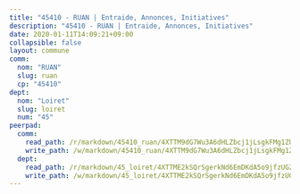 ```yaml
---
title: "45410 - RUAN | Entraide, Annonces, Initiatives"
description: "45410 - RUAN | Entraide, Annonces, Initiatives"
date: 2020-01-11T14:09:21+09:00
collapsible: false
layout: commune
comm:
  nom: "RUAN"
  slug: ruan
  cp: "45410"
dept:
  nom: "Loiret"
  slug: loiret
  num: "45"
peerpad:
  comm:
    read_path: /r/markdown/45410_ruan/4XTTM9dG7Wu3A6dHLZbcj1jLsgkFMg1ZUD2uKZoa3VKi2Sq1T
    write_path: /w/markdown/45410_ruan/4XTTM9dG7Wu3A6dHLZbcj1jLsgkFMg1ZUD2uKZoa3VKi2Sq1T-K3TgTwzkotbsGdirJcZ6CtR3kqJCbvQTvDx4kkv5swCThKDx1PfihaYtL8vr4fw4L8VLoACAE5jxg4M8LdqttUnPpUJL3GcGyGv3o2CpWx3UrfT2h6GGkAN8cEycwkXUWS7zftfj
  dept:
    read_path: /r/markdown/45_loiret/4XTTME2kSQrSgerkNd6EmDKdA5o9jfzUG2SAG8C2qVYb3YXN4
    write_path: /w/markdown/45_loiret/4XTTME2kSQrSgerkNd6EmDKdA5o9jfzUG2SAG8C2qVYb3YXN4-K3TgULpEDoP6p5UphGUnEGQQDb2AQTj81Z2trE1ZVsdtBZSXUbkVLE9oEias3DdMz5vmgxRH8ErfnuyVj2VYfJxxhBMoq5ZxQCDrb2jTVFkww5uEThgDKwT8pF9LfJGTpqNraKjJ
---
```


